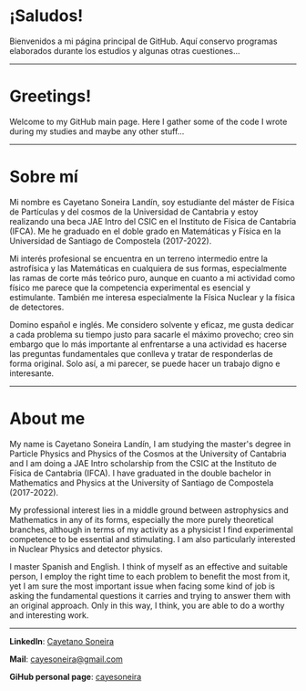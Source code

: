 # ¡Saludos!

Bienvenidos a mi página principal de GitHub. Aquí conservo programas elaborados durante los estudios y algunas otras cuestiones...

---

# Greetings!

Welcome to my GitHub main page. Here I gather some of the code I wrote during my studies and maybe any other stuff...

---

# Sobre mí

Mi nombre es Cayetano Soneira Landín, soy estudiante del máster de Física de Partículas y del cosmos de la Universidad de Cantabria y estoy realizando una beca JAE Intro del CSIC en el Instituto de Física de Cantabria (IFCA). Me he graduado en el doble grado en Matemáticas y Física en la Universidad de Santiago de Compostela (2017-2022).

Mi interés profesional se encuentra en un terreno intermedio entre la astrofísica y las Matemáticas en cualquiera de sus formas, especialmente las ramas de corte más teórico puro, aunque en cuanto a mi actividad como físico me parece que la competencia experimental es esencial y estimulante. También me interesa especialmente la Física Nuclear y la física de detectores.

Domino español e inglés. Me considero solvente y eficaz, me gusta dedicar a cada problema su tiempo justo para sacarle el máximo provecho; creo sin embargo que lo más importante al enfrentarse a una actividad es hacerse las preguntas fundamentales que conlleva y tratar de responderlas de forma original. Solo así, a mi parecer, se puede hacer un trabajo digno e interesante.

---

# About me


My name is Cayetano Soneira Landín, I am studying the master's degree in Particle Physics and Physics of the Cosmos at the University of Cantabria and I am doing a JAE Intro scholarship from the CSIC at the Instituto de Física de Cantabria (IFCA). I have graduated in the double bachelor in Mathematics and Physics at the University of Santiago de Compostela (2017-2022).

My professional interest lies in a middle ground between astrophysics and Mathematics in any of its forms, especially the more purely theoretical branches, although in terms of my activity as a physicist I find experimental competence to be essential and stimulating. I am also particularly interested in Nuclear Physics and detector physics.

I master Spanish and English. I think of myself as an effective and suitable person, I employ the right time to each problem to benefit the most from it, yet I am sure the most important issue when facing some kind of job is asking the fundamental questions it carries and trying to answer them with an original approach. Only in this way, I think, you are able to do a worthy and interesting work.

---

**LinkedIn**: [Cayetano Soneira](https://www.linkedin.com/in/cayetano-soneira-906a241b5/)

**Mail**: cayesoneira@gmail.com

**GiHub personal page**: [cayesoneira](https://cayesoneira.github.io/cayesoneira/)

